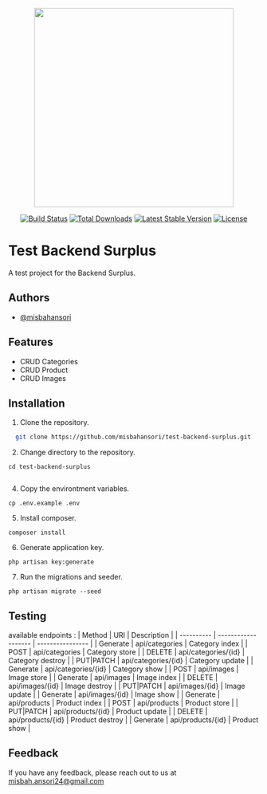 <p align="center"><a href="https://laravel.com" target="_blank"><img src="https://raw.githubusercontent.com/laravel/art/master/logo-lockup/5%20SVG/2%20CMYK/1%20Full%20Color/laravel-logolockup-cmyk-red.svg" width="400"></a></p>

<p align="center">
<a href="https://travis-ci.org/laravel/framework"><img src="https://travis-ci.org/laravel/framework.svg" alt="Build Status"></a>
<a href="https://packagist.org/packages/laravel/framework"><img src="https://img.shields.io/packagist/dt/laravel/framework" alt="Total Downloads"></a>
<a href="https://packagist.org/packages/laravel/framework"><img src="https://img.shields.io/packagist/v/laravel/framework" alt="Latest Stable Version"></a>
<a href="https://packagist.org/packages/laravel/framework"><img src="https://img.shields.io/packagist/l/laravel/framework" alt="License"></a>
</p>

# Test Backend Surplus

A test project for the Backend Surplus.

## Authors

- [@misbahansori](https://www.github.com/misbahansori)


## Features

- CRUD Categories
- CRUD Product
- CRUD Images

## Installation

1. Clone the repository.
```bash
  git clone https://github.com/misbahansori/test-backend-surplus.git
```

2. Change directory to the repository.
```
cd test-backend-surplus
```

```
```

4. Copy the environtment variables.
```
cp .env.example .env
```

5. Install composer.
```
composer install
```

6. Generate application key.
```
php artisan key:generate
```

7. Run the migrations and seeder.
```
php artisan migrate --seed
```

## Testing

available endpoints :
| Method     | URI                 | Description      |
| ---------- | ------------------- | ---------------- |
| Generate   | api/categories      | Category index   |
| POST       | api/categories      | Category store   |
| DELETE     | api/categories/{id} | Category destroy |
| PUT\|PATCH | api/categories/{id} | Category update  |
| Generate   | api/categories/{id} | Category show    |
| POST       | api/images          | Image store      |
| Generate   | api/images          | Image index      |
| DELETE     | api/images/{id}     | Image destroy    |
| PUT\|PATCH | api/images/{id}     | Image update     |
| Generate   | api/images/{id}     | Image show       |
| Generate   | api/products        | Product index    |
| POST       | api/products        | Product store    |
| PUT\|PATCH | api/products/{id}   | Product update   |
| DELETE     | api/products/{id}   | Product destroy  |
| Generate   | api/products/{id}   | Product show     |



## Feedback

If you have any feedback, please reach out to us at misbah.ansori24@gmail.com


